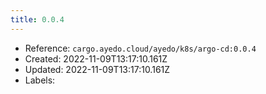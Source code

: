 ```yaml
---
title: 0.0.4
---
```



- Reference: `cargo.ayedo.cloud/ayedo/k8s/argo-cd:0.0.4`
- Created: 2022-11-09T13:17:10.161Z
- Updated: 2022-11-09T13:17:10.161Z
- Labels:


